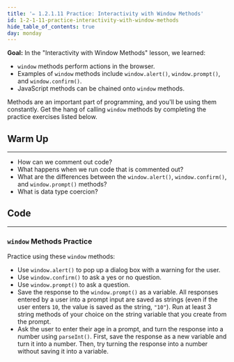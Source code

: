 ```yaml
---
title: '✏️ 1.2.1.11 Practice: Interactivity with Window Methods'
id: 1-2-1-11-practice-interactivity-with-window-methods
hide_table_of_contents: true
day: monday
---
```


**Goal:**  In the "Interactivity with Window Methods" lesson, we learned:

* `window` methods perform actions in the browser.
* Examples of `window` methods include `window.alert()`, `window.prompt()`, and `window.confirm()`.
* JavaScript methods can be chained onto `window` methods.

Methods are an important part of programming, and you'll be using them constantly. Get the hang of calling `window` methods by completing the practice exercises listed below.

## Warm Up
<hr />

* How can we comment out code?
* What happens when we run code that is commented out?
* What are the differences between the `window.alert()`, `window.confirm()`, and `window.prompt()` methods?
* What is data type coercion?

## Code
<hr />

### `window` Methods Practice

Practice using these `window` methods:

* Use `window.alert()` to pop up a dialog box with a warning for the user.
* Use `window.confirm()` to ask a yes or no question.
* Use `window.prompt()` to ask a question.
* Save the response to the `window.prompt()` as a variable. All responses entered by a user into a prompt input are saved as strings (even if the user enters `10`, the value is saved as the string, `"10"`). Run at least 3 string methods of your choice on the string variable that you create from the prompt.
* Ask the user to enter their age in a prompt, and turn the response into a number using `parseInt()`. First, save the response as a new variable and turn it into a number. Then, try turning the response into a number without saving it into a variable.
